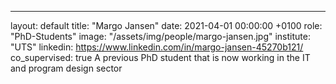 ---
layout: default
title: "Margo Jansen"
date: 2021-04-01 00:00:00 +0100
role: "PhD-Students"
image: "/assets/img/people/margo-jansen.jpg"
institute: "UTS"
linkedin: https://www.linkedin.com/in/margo-jansen-45270b121/
co_supervised: true
A previous PhD student that is now working in the IT and program design sector
